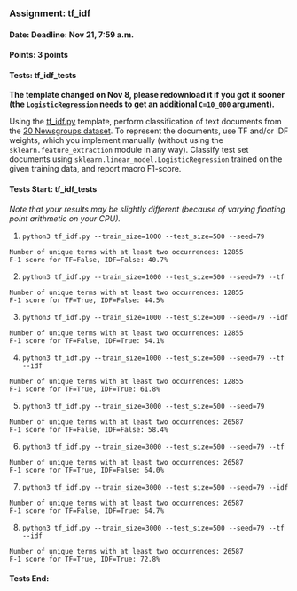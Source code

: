 ### Assignment: tf_idf
#### Date: Deadline: Nov 21, 7:59 a.m.
#### Points: 3 points
#### Tests: tf_idf_tests

**The template changed on Nov 8, please redownload it if you got it sooner
(the `LogisticRegression` needs to get an additional `C=10_000` argument).**

Using the [tf_idf.py](https://github.com/ufal/npfl129/tree/past-2324/labs/06/tf_idf.py)
template, perform classification of text documents from the
[20 Newsgroups dataset](http://qwone.com/~jason/20Newsgroups/). To represent the
documents, use TF and/or IDF weights, which you implement manually (without
using the `sklearn.feature_extraction` module in any way). Classify test set
documents using `sklearn.linear_model.LogisticRegression` trained on the
given training data, and report macro F1-score.

#### Tests Start: tf_idf_tests
_Note that your results may be slightly different (because of varying floating point arithmetic on your CPU)._

1. `python3 tf_idf.py --train_size=1000 --test_size=500 --seed=79`
```
Number of unique terms with at least two occurrences: 12855
F-1 score for TF=False, IDF=False: 40.7%
```

2. `python3 tf_idf.py --train_size=1000 --test_size=500 --seed=79 --tf`
```
Number of unique terms with at least two occurrences: 12855
F-1 score for TF=True, IDF=False: 44.5%
```

3. `python3 tf_idf.py --train_size=1000 --test_size=500 --seed=79 --idf`
```
Number of unique terms with at least two occurrences: 12855
F-1 score for TF=False, IDF=True: 54.1%
```

4. `python3 tf_idf.py --train_size=1000 --test_size=500 --seed=79 --tf --idf`
```
Number of unique terms with at least two occurrences: 12855
F-1 score for TF=True, IDF=True: 61.8%
```

5. `python3 tf_idf.py --train_size=3000 --test_size=500 --seed=79`
```
Number of unique terms with at least two occurrences: 26587
F-1 score for TF=False, IDF=False: 58.4%
```

6. `python3 tf_idf.py --train_size=3000 --test_size=500 --seed=79 --tf`
```
Number of unique terms with at least two occurrences: 26587
F-1 score for TF=True, IDF=False: 64.0%
```

7. `python3 tf_idf.py --train_size=3000 --test_size=500 --seed=79 --idf`
```
Number of unique terms with at least two occurrences: 26587
F-1 score for TF=False, IDF=True: 64.7%
```

8. `python3 tf_idf.py --train_size=3000 --test_size=500 --seed=79 --tf --idf`
```
Number of unique terms with at least two occurrences: 26587
F-1 score for TF=True, IDF=True: 72.8%
```
#### Tests End:

